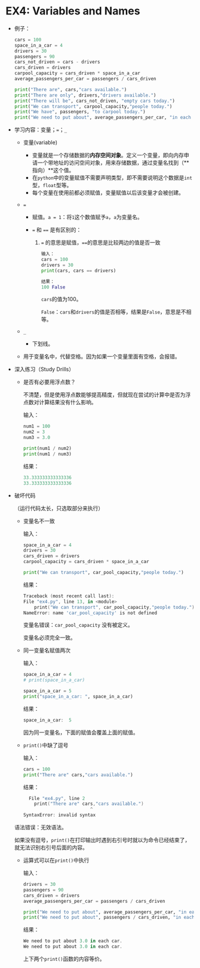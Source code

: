 # EX4: Variables and Names

* 例子：

  ```python
  cars = 100
  space_in_a_car = 4
  drivers = 30
  passengers = 90
  cars_not_driven = cars - drivers
  cars_driven = drivers
  carpool_capacity = cars_driven * space_in_a_car
  average_passengers_per_car = passengers / cars_driven
  
  print("There are", cars,"cars available.")
  print("There are only", drivers,"drivers available.")
  print("There will be", cars_not_driven, "empty cars today.")
  print("We can transport", carpool_capacity,"people today.")
  print("We have", passengers, "to carpool today.")
  print("We need to put about", average_passengers_per_car, "in each car.")
  ```

* 学习内容：变量；`=`；`_`

  * 变量(variable)

    * 变量就是一个存储数据的**内存空间对象**。定义一个变量，即向内存申请一个带地址的访问空间对象，用来存储数据，通过变量名找到（**指向）**这个值。
    * 在`python`中的变量赋值不需要声明类型，即不需要说明这个数据是`int`型，`float`型等。
    * 每个变量在使用前都必须赋值，变量赋值以后该变量才会被创建。

  * `=`

    * 赋值。`a = 1`：将`1`这个数值赋予`a`，`a`为变量名。
    
    * `=` 和 `==` 是有区别的：
    
      1. `=` 的意思是赋值，`==`的意思是比较两边的值是否一致
    
         ```python
         输入：
         cars = 100
         drivers = 30
         print(cars, cars == drivers)
         
         结果：
         100 False
         ```
    
         `cars`的值为100。
    
         `False`：`cars`和`drivers`的值是否相等，结果是`False`，意思是不相等。
    
  * `_`

    * 下划线。
  * 用于变量名中，代替空格。因为如果一个变量里面有空格，会报错。

* 深入练习（Study Drills）

  * 是否有必要用浮点数？

    不清楚，但是使用浮点数能够提高精度，但就现在尝试的计算中是否为浮点数对计算结果没有什么影响。

    输入：

    ```python
    num1 = 100
    num2 = 3
    num3 = 3.0
    
    print(num1 / num2)
    print(num1 / num3)
    ```

    结果：

    ```powershell
    33.333333333333336
    33.333333333333336
    ```

* 破坏代码

  （运行代码太长，只选取部分来执行）

  * 变量名不一致

    输入：
  
    ```python
    space_in_a_car = 4
    drivers = 30
    cars_driven = drivers
    carpool_capacity = cars_driven * space_in_a_car
    
    print("We can transport", car_pool_capacity,"people today.")
    ```
  
    结果：
  
    ```powershell
    Traceback (most recent call last):
    File "ex4.py", line 13, in <module>
        print("We can transport", car_pool_capacity,"people today.")
    NameError: name 'car_pool_capacity' is not defined
    ```

    变量名错误：`car_pool_capacity` 没有被定义。
  
    变量名必须完全一致。

  * 同一变量名赋值两次

    输入：
  
    ```python
    space_in_a_car = 4
    # print(space_in_a_car)
  
    space_in_a_car = 5
    print("space_in_a_car: ", space_in_a_car)
    ```
  
    结果：
  
    ```powershell
    space_in_a_car:  5
    ```
  
    因为同一变量名，下面的赋值会覆盖上面的赋值。
  
  * `print()`中缺了逗号
  
    输入：
  
    ```python
    cars = 100
    print("There are" cars,"cars available.")
    ```
  
    结果：
  
    ```powershell
      File "ex4.py", line 2
        print("There are" cars,"cars available.")
                             ^
    SyntaxError: invalid syntax
    ```
  
  语法错误：无效语法。
  
    如果没有逗号，`print()`在打印输出时遇到右引号时就以为命令已经结束了，就无法识别右引号后面的内容。
  
  * 运算式可以在`print()`中执行
  
    输入：
  
    ```python 
    drivers = 30
    passengers = 90
    cars_driven = drivers
    average_passengers_per_car = passengers / cars_driven
    
    print("We need to put about", average_passengers_per_car, "in each car.")
    print("We need to put about", passengers / cars_driven, "in each car.")
    ```
    
    结果：
    
    ```powershell
    We need to put about 3.0 in each car.
    We need to put about 3.0 in each car.
    ```
    
    上下两个`print()`函数的内容等价。
    
    
    
    



